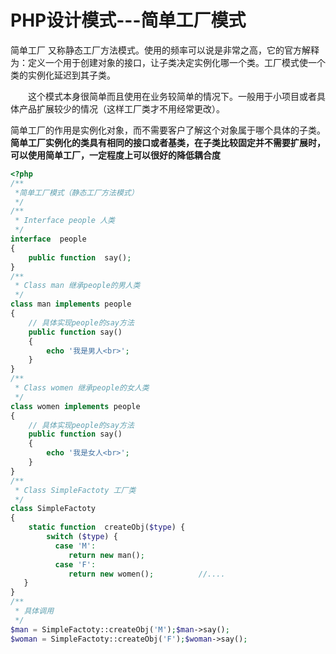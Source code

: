 # PHP设计模式---简单工厂模式

简单工厂 又称静态工厂方法模式。使用的频率可以说是非常之高，它的官方解释为：定义一个用于创建对象的接口，让子类决定实例化哪一个类。工厂模式使一个类的实例化延迟到其子类。

　　这个模式本身很简单而且使用在业务较简单的情况下。一般用于小项目或者具体产品扩展较少的情况（这样工厂类才不用经常更改）。

简单工厂的作用是实例化对象，而不需要客户了解这个对象属于哪个具体的子类。**简单工厂实例化的类具有相同的接口或者基类，在子类比较固定并不需要扩展时，可以使用简单工厂，一定程度上可以很好的降低耦合度**

```php
<?php
/**
 *简单工厂模式（静态工厂方法模式）
 */
/**
 * Interface people 人类
 */
interface  people
{
    public function  say();
}
/**
 * Class man 继承people的男人类
 */
class man implements people
{
    // 具体实现people的say方法
    public function say()
    {
        echo '我是男人<br>';
    }
}
/**
 * Class women 继承people的女人类
 */
class women implements people
{
    // 具体实现people的say方法
    public function say()
    {
        echo '我是女人<br>';
    }
}
/**
 * Class SimpleFactoty 工厂类
 */
class SimpleFactoty
{
    static function  createObj($type) {         
        switch ($type) {  
          case 'M':  
             return new man();  
          case 'F':  
             return new women();          //....  
   }  
}
/**
 * 具体调用
 */
$man = SimpleFactoty::createObj('M');$man->say();
$woman = SimpleFactoty::createObj('F');$woman->say();
```
